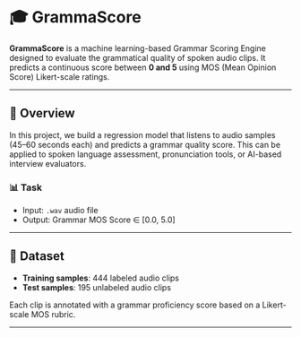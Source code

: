 # 🎓 GrammaScore

**GrammaScore** is a machine learning-based Grammar Scoring Engine designed to evaluate the grammatical quality of spoken audio clips. It predicts a continuous score between **0 and 5** using MOS (Mean Opinion Score) Likert-scale ratings.

---

## 📝 Overview

In this project, we build a regression model that listens to audio samples (45–60 seconds each) and predicts a grammar quality score. This can be applied to spoken language assessment, pronunciation tools, or AI-based interview evaluators.

### 📊 Task
- Input: `.wav` audio file
- Output: Grammar MOS Score ∈ [0.0, 5.0]

---

## 📁 Dataset

- **Training samples**: 444 labeled audio clips
- **Test samples**: 195 unlabeled audio clips

Each clip is annotated with a grammar proficiency score based on a Likert-scale MOS rubric.

---


